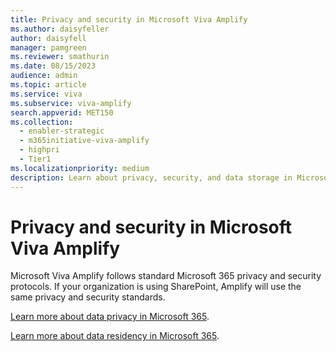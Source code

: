 ```yaml
---
title: Privacy and security in Microsoft Viva Amplify
ms.author: daisyfeller
author: daisyfell
manager: pamgreen
ms.reviewer: smathurin
ms.date: 08/15/2023
audience: admin
ms.topic: article
ms.service: viva
ms.subservice: viva-amplify
search.appverid: MET150
ms.collection:
  - enabler-strategic
  - m365initiative-viva-amplify
  - highpri
  - Tier1
ms.localizationpriority: medium
description: Learn about privacy, security, and data storage in Microsoft Viva Amplify.
---
```


# Privacy and security in Microsoft Viva Amplify

Microsoft Viva Amplify follows standard Microsoft 365 privacy and security protocols. If your organization is using SharePoint, Amplify will use the same privacy and security standards.

[Learn more about data privacy in Microsoft 365](https://www.microsoft.com/trust-center/privacy).

[Learn more about data residency in Microsoft 365](https://www.microsoft.com/trust-center/privacy/data-location).
